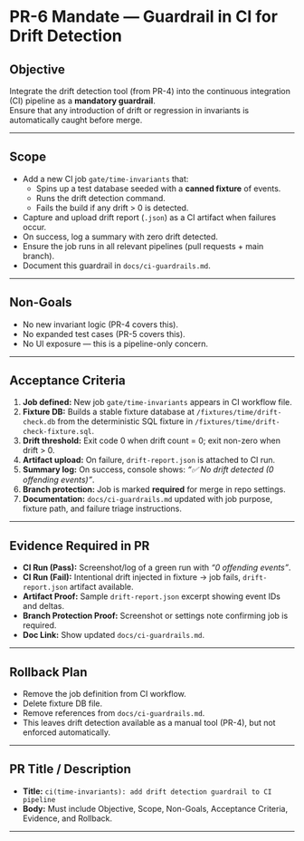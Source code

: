 # PR-6 Mandate — Guardrail in CI for Drift Detection

## Objective
Integrate the drift detection tool (from PR-4) into the continuous integration (CI) pipeline as a **mandatory guardrail**.  
Ensure that any introduction of drift or regression in invariants is automatically caught before merge.

---

## Scope
- Add a new CI job `gate/time-invariants` that:
  - Spins up a test database seeded with a **canned fixture** of events.  
  - Runs the drift detection command.  
  - Fails the build if any drift > 0 is detected.  
- Capture and upload drift report (`.json`) as a CI artifact when failures occur.  
- On success, log a summary with zero drift detected.  
- Ensure the job runs in all relevant pipelines (pull requests + main branch).  
- Document this guardrail in `docs/ci-guardrails.md`.

---

## Non-Goals
- No new invariant logic (PR-4 covers this).  
- No expanded test cases (PR-5 covers this).  
- No UI exposure — this is a pipeline-only concern.  

---

## Acceptance Criteria
1. **Job defined:** New job `gate/time-invariants` appears in CI workflow file.  
2. **Fixture DB:** Builds a stable fixture database at `/fixtures/time/drift-check.db` from the deterministic SQL fixture in `/fixtures/time/drift-check-fixture.sql`.
3. **Drift threshold:** Exit code 0 when drift count = 0; exit non-zero when drift > 0.  
4. **Artifact upload:** On failure, `drift-report.json` is attached to CI run.  
5. **Summary log:** On success, console shows: *“✅ No drift detected (0 offending events)”*.  
6. **Branch protection:** Job is marked **required** for merge in repo settings.  
7. **Documentation:** `docs/ci-guardrails.md` updated with job purpose, fixture path, and failure triage instructions.  

---

## Evidence Required in PR
- **CI Run (Pass):** Screenshot/log of a green run with *“0 offending events”*.  
- **CI Run (Fail):** Intentional drift injected in fixture → job fails, `drift-report.json` artifact available.  
- **Artifact Proof:** Sample `drift-report.json` excerpt showing event IDs and deltas.  
- **Branch Protection Proof:** Screenshot or settings note confirming job is required.  
- **Doc Link:** Show updated `docs/ci-guardrails.md`.

---

## Rollback Plan
- Remove the job definition from CI workflow.  
- Delete fixture DB file.  
- Remove references from `docs/ci-guardrails.md`.  
- This leaves drift detection available as a manual tool (PR-4), but not enforced automatically.

---

## PR Title / Description
- **Title:** `ci(time-invariants): add drift detection guardrail to CI pipeline`  
- **Body:** Must include Objective, Scope, Non-Goals, Acceptance Criteria, Evidence, and Rollback.

---
```
